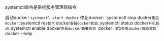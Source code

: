 systemctl命令是系统服务管理器指令

启动docker:
```systemctl start docker```
停止docker:
`systemctl stop docker```
重启docker:
```systemctl restart docker```
查看docker状态:
```systemctl status docker```
开机启动:
```systemctl enable docker```
查看docker概要信息 
```docker info```
查看docker帮助文档 
```docker ‐‐help```